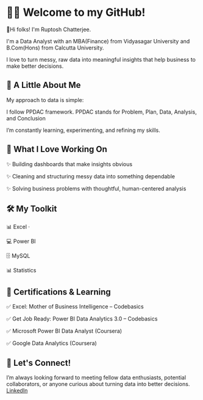# 👋✨ Welcome to my GitHub!

📍Hi folks! I'm Ruptosh Chatterjee.

I'm a Data Analyst with an MBA(Finance) from Vidyasagar University and B.Com(Hons) from Calcutta University.

I love to turn messy, raw data into meaningful insights that help business to make better decisions.






## 🌟 A Little About Me

My approach to data is simple:

I follow PPDAC framework. PPDAC stands for Problem, Plan, Data, Analysis, and Conclusion

I’m constantly learning, experimenting, and refining my skills.



  


## 💼 What I Love Working On

✨ Building dashboards that make insights obvious


✨ Cleaning and structuring messy data into something dependable


✨ Solving business problems with thoughtful, human-centered analysis




  

## 🛠️ My Toolkit


📊 Excel · 

💻 Power BI

🗄️ MySQL

📊 Statistics





  
## 📜 Certifications & Learning


✅ Excel: Mother of Business Intelligence – Codebasics

✅ Get Job Ready: Power BI Data Analytics 3.0 – Codebasics

✅ Microsoft Power BI Data Analyst (Coursera)

✅ Google Data Analytics (Coursera)




  

## 🤝 Let's Connect!
I’m always looking forward to meeting fellow data enthusiasts, potential collaborators, or anyone curious about turning data into better decisions.
[LinkedIn](https://www.linkedin.com/in/ruptosh/)
